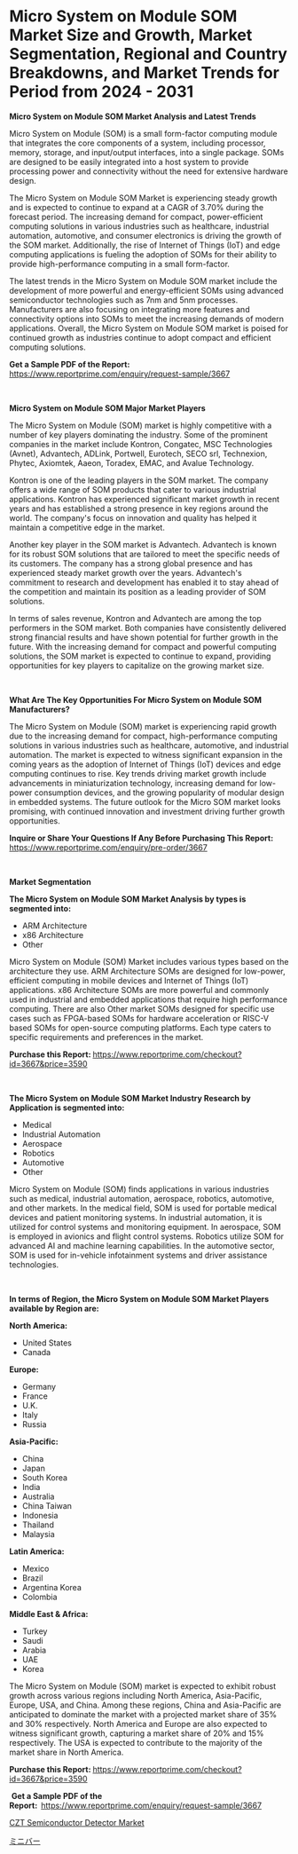 <p><h1>Micro System on Module SOM Market Size and Growth, Market Segmentation, Regional and Country Breakdowns, and Market Trends for Period from 2024 -  2031</h1></p><p><strong>Micro System on Module SOM Market Analysis and Latest Trends</strong></p>
<p><p>Micro System on Module (SOM) is a small form-factor computing module that integrates the core components of a system, including processor, memory, storage, and input/output interfaces, into a single package. SOMs are designed to be easily integrated into a host system to provide processing power and connectivity without the need for extensive hardware design.</p><p>The Micro System on Module SOM Market is experiencing steady growth and is expected to continue to expand at a CAGR of 3.70% during the forecast period. The increasing demand for compact, power-efficient computing solutions in various industries such as healthcare, industrial automation, automotive, and consumer electronics is driving the growth of the SOM market. Additionally, the rise of Internet of Things (IoT) and edge computing applications is fueling the adoption of SOMs for their ability to provide high-performance computing in a small form-factor.</p><p>The latest trends in the Micro System on Module SOM market include the development of more powerful and energy-efficient SOMs using advanced semiconductor technologies such as 7nm and 5nm processes. Manufacturers are also focusing on integrating more features and connectivity options into SOMs to meet the increasing demands of modern applications. Overall, the Micro System on Module SOM market is poised for continued growth as industries continue to adopt compact and efficient computing solutions.</p></p>
<p><strong>Get a Sample PDF of the Report:&nbsp;</strong> <a href="https://www.reportprime.com/enquiry/request-sample/3667">https://www.reportprime.com/enquiry/request-sample/3667</a></p>
<p>&nbsp;</p>
<p><strong>Micro System on Module SOM Major Market Players</strong></p>
<p><p>The Micro System on Module (SOM) market is highly competitive with a number of key players dominating the industry. Some of the prominent companies in the market include Kontron, Congatec, MSC Technologies (Avnet), Advantech, ADLink, Portwell, Eurotech, SECO srl, Technexion, Phytec, Axiomtek, Aaeon, Toradex, EMAC, and Avalue Technology.</p><p>Kontron is one of the leading players in the SOM market. The company offers a wide range of SOM products that cater to various industrial applications. Kontron has experienced significant market growth in recent years and has established a strong presence in key regions around the world. The company's focus on innovation and quality has helped it maintain a competitive edge in the market.</p><p>Another key player in the SOM market is Advantech. Advantech is known for its robust SOM solutions that are tailored to meet the specific needs of its customers. The company has a strong global presence and has experienced steady market growth over the years. Advantech's commitment to research and development has enabled it to stay ahead of the competition and maintain its position as a leading provider of SOM solutions.</p><p>In terms of sales revenue, Kontron and Advantech are among the top performers in the SOM market. Both companies have consistently delivered strong financial results and have shown potential for further growth in the future. With the increasing demand for compact and powerful computing solutions, the SOM market is expected to continue to expand, providing opportunities for key players to capitalize on the growing market size.</p></p>
<p>&nbsp;</p>
<p><strong>What Are The Key Opportunities For Micro System on Module SOM Manufacturers?</strong></p>
<p><p>The Micro System on Module (SOM) market is experiencing rapid growth due to the increasing demand for compact, high-performance computing solutions in various industries such as healthcare, automotive, and industrial automation. The market is expected to witness significant expansion in the coming years as the adoption of Internet of Things (IoT) devices and edge computing continues to rise. Key trends driving market growth include advancements in miniaturization technology, increasing demand for low-power consumption devices, and the growing popularity of modular design in embedded systems. The future outlook for the Micro SOM market looks promising, with continued innovation and investment driving further growth opportunities.</p></p>
<p><strong>Inquire or Share Your Questions If Any Before Purchasing This Report:</strong> <a href="https://www.reportprime.com/enquiry/pre-order/3667">https://www.reportprime.com/enquiry/pre-order/3667</a></p>
<p>&nbsp;</p>
<p><strong>Market Segmentation</strong></p>
<p><strong>The Micro System on Module SOM Market Analysis by types is segmented into:</strong></p>
<p><ul><li>ARM Architecture</li><li>x86 Architecture</li><li>Other</li></ul></p>
<p><p>Micro System on Module (SOM) Market includes various types based on the architecture they use. ARM Architecture SOMs are designed for low-power, efficient computing in mobile devices and Internet of Things (IoT) applications. x86 Architecture SOMs are more powerful and commonly used in industrial and embedded applications that require high performance computing. There are also Other market SOMs designed for specific use cases such as FPGA-based SOMs for hardware acceleration or RISC-V based SOMs for open-source computing platforms. Each type caters to specific requirements and preferences in the market.</p></p>
<p><strong>Purchase this Report:&nbsp;</strong><a href="https://www.reportprime.com/checkout?id=3667&price=3590">https://www.reportprime.com/checkout?id=3667&price=3590</a></p>
<p>&nbsp;</p>
<p><strong>The Micro System on Module SOM Market Industry Research by Application is segmented into:</strong></p>
<p><ul><li>Medical</li><li>Industrial Automation</li><li>Aerospace</li><li>Robotics</li><li>Automotive</li><li>Other</li></ul></p>
<p><p>Micro System on Module (SOM) finds applications in various industries such as medical, industrial automation, aerospace, robotics, automotive, and other markets. In the medical field, SOM is used for portable medical devices and patient monitoring systems. In industrial automation, it is utilized for control systems and monitoring equipment. In aerospace, SOM is employed in avionics and flight control systems. Robotics utilize SOM for advanced AI and machine learning capabilities. In the automotive sector, SOM is used for in-vehicle infotainment systems and driver assistance technologies.</p></p>
<p>&nbsp;</p>
<p><strong>In terms of Region, the Micro System on Module SOM Market Players available by Region are:</strong></p>
<p>
    <p> <strong> North America: </strong>
        <ul>
            <li>United States</li>
            <li>Canada</li>
        </ul>
        </p> 
    <p> <strong> Europe: </strong>
        <ul>
            <li>Germany</li>
            <li>France</li>
            <li>U.K.</li>
            <li>Italy</li>
            <li>Russia</li>
        </ul>
        </p> 
    <p> <strong> Asia-Pacific: </strong>
        <ul>
            <li>China</li>
            <li>Japan</li>
            <li>South Korea</li>
            <li>India</li>
            <li>Australia</li>
            <li>China Taiwan</li>
            <li>Indonesia</li>
            <li>Thailand</li>
            <li>Malaysia</li>
        </ul>
        </p> 
    <p> <strong> Latin America: </strong>
        <ul>
            <li>Mexico</li>
            <li>Brazil</li>
            <li>Argentina Korea</li>
            <li>Colombia</li>
        </ul>
        </p> 
    <p> <strong> Middle East & Africa: </strong>
        <ul>
            <li>Turkey</li>
            <li>Saudi</li>
            <li>Arabia</li>
            <li>UAE</li>
            <li>Korea</li>
        </ul>
    </p>
    </p>
<p><p>The Micro System on Module (SOM) market is expected to exhibit robust growth across various regions including North America, Asia-Pacific, Europe, USA, and China. Among these regions, China and Asia-Pacific are anticipated to dominate the market with a projected market share of 35% and 30% respectively. North America and Europe are also expected to witness significant growth, capturing a market share of 20% and 15% respectively. The USA is expected to contribute to the majority of the market share in North America.</p></p>
<p><strong>Purchase this Report: </strong><a href="https://www.reportprime.com/checkout?id=3667&price=3590">https://www.reportprime.com/checkout?id=3667&price=3590</a></p>
<p>&nbsp;<strong>Get a Sample PDF of the Report:&nbsp;&nbsp;</strong><a href="https://www.reportprime.com/enquiry/request-sample/3667">https://www.reportprime.com/enquiry/request-sample/3667</a></p>
<p><strong></strong></p>
<p><p><a href="https://github.com/YashRP12/Market-Research-Report-List-4/blob/main/czt-semiconductor-detector-market.md">CZT Semiconductor Detector Market</a></p><p><a href="https://github.com/qwpelcjko9242629/Market-Research-Report-List-1/blob/main/602015914578.md">ミニバー</a></p></p>